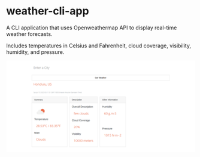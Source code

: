 # weather-cli-app
A CLI application that uses Openweathermap API to display real-time weather forecasts.

Includes temperatures in Celsius and Fahrenheit, cloud coverage, visibility, humidity, and pressure.

![Alt text](image.png)
